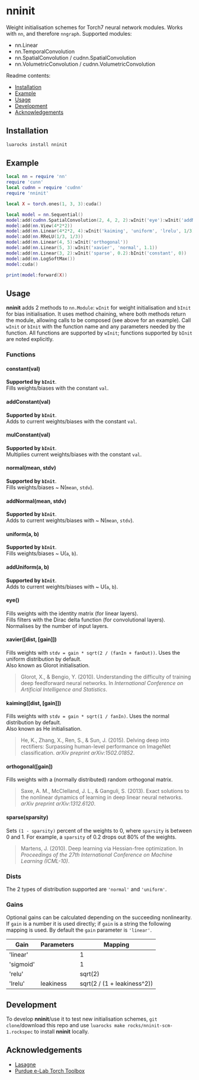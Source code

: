 # nninit

Weight initialisation schemes for Torch7 neural network modules. Works with `nn`, and therefore `nngraph`. Supported modules:

- nn.Linear
- nn.TemporalConvolution
- nn.SpatialConvolution / cudnn.SpatialConvolution
- nn.VolumetricConvolution / cudnn.VolumetricConvolution

Readme contents:

- [Installation](#installation)
- [Example](#example)
- [Usage](#usage)
- [Development](#development)
- [Acknowledgements](#acknowledgements)

## Installation

```sh
luarocks install nninit
```

## Example

```lua
local nn = require 'nn'
require 'cunn'
local cudnn = require 'cudnn'
require 'nninit'

local X = torch.ones(1, 3, 3):cuda()

local model = nn.Sequential()
model:add(cudnn.SpatialConvolution(2, 4, 2, 2):wInit('eye'):wInit('addNormal', 0, 0.01):bInit('constant', 0))
model:add(nn.View(4*2*2))
model:add(nn.Linear(4*2*2, 4):wInit('kaiming', 'uniform', 'lrelu', 1/3))
model:add(nn.RReLU(1/3, 1/3))
model:add(nn.Linear(4, 5):wInit('orthogonal'))
model:add(nn.Linear(5, 3):wInit('xavier', 'normal', 1.1))
model:add(nn.Linear(3, 2):wInit('sparse', 0.2):bInit('constant', 0))
model:add(nn.LogSoftMax())
model:cuda()

print(model:forward(X))
```

## Usage

**nninit** adds 2 methods to `nn.Module`: `wInit` for weight initialisation and `bInit` for bias initialisation. It uses method chaining, where both methods return the module, allowing calls to be composed (see above for an example). Call `wInit` or `bInit` with the function name and any parameters needed by the function. All functions are supported by `wInit`; functions supported by `bInit` are noted explicitly.

### Functions

#### constant(val)
**Supported by `bInit`**.  
Fills weights/biases with the constant `val`.

#### addConstant(val)
**Supported by `bInit`**.  
Adds to current weights/biases with the constant `val`.

#### mulConstant(val)
**Supported by `bInit`**.  
Multiplies current weights/biases with the constant `val`.

#### normal(mean, stdv)
**Supported by `bInit`**.  
Fills weights/biases ~ N(`mean`, `stdv`).

#### addNormal(mean, stdv)
**Supported by `bInit`**.  
Adds to current weights/biases with ~ N(`mean`, `stdv`).

#### uniform(a, b)
**Supported by `bInit`**.  
Fills weights/biases ~ U(`a`, `b`).

#### addUniform(a, b)
**Supported by `bInit`**.  
Adds to current weights/biases with ~ U(`a`, `b`).

#### eye()
Fills weights with the identity matrix (for linear layers).  
Fills filters with the Dirac delta function (for convolutional layers). Normalises by the number of input layers.

#### xavier([dist, [gain]])
Fills weights with `stdv = gain * sqrt(2 / (fanIn + fanOut))`. Uses the uniform distribution by default.  
Also known as Glorot initialisation.

> Glorot, X., & Bengio, Y. (2010). Understanding the difficulty of training deep feedforward neural networks. In *International Conference on Artificial Intelligence and Statistics*.

#### kaiming([dist, [gain]])
Fills weights with `stdv = gain * sqrt(1 / fanIn)`. Uses the normal distribution by default.  
Also known as He initialisation.

> He, K., Zhang, X., Ren, S., & Sun, J. (2015). Delving deep into rectifiers: Surpassing human-level performance on ImageNet classification. *arXiv preprint arXiv:1502.01852*.

#### orthogonal([gain])
Fills weights with a (normally distributed) random orthogonal matrix.

> Saxe, A. M., McClelland, J. L., & Ganguli, S. (2013). Exact solutions to the nonlinear dynamics of learning in deep linear neural networks. *arXiv preprint arXiv:1312.6120*.

#### sparse(sparsity)
Sets `(1 - sparsity)` percent of the weights to 0, where `sparsity` is between 0 and 1. For example, a `sparsity` of 0.2 drops out 80% of the weights.

> Martens, J. (2010). Deep learning via Hessian-free optimization. In *Proceedings of the 27th International Conference on Machine Learning (ICML-10)*.

### Dists

The 2 types of distribution supported are `'normal'` and `'uniform'`.

### Gains

Optional gains can be calculated depending on the succeeding nonlinearity. If `gain` is a number it is used directly; if `gain` is a string the following mapping is used. By default the `gain` parameter is `'linear'`.

| Gain      | Parameters | Mapping                     |
|-----------|------------|-----------------------------|
| 'linear'  |            | 1                           |
| 'sigmoid' |            | 1                           |
| 'relu'    |            | sqrt(2)                     |
| 'lrelu'   | leakiness  | sqrt(2 / (1 + leakiness^2)) |

## Development

To develop **nninit**/use it to test new initialisation schemes, `git clone`/download this repo and use `luarocks make rocks/nninit-scm-1.rockspec` to install **nninit** locally.

## Acknowledgements

- [Lasagne](https://github.com/Lasagne/Lasagne)
- [Purdue e-Lab Torch Toolbox](https://github.com/e-lab/torch-toolbox)
